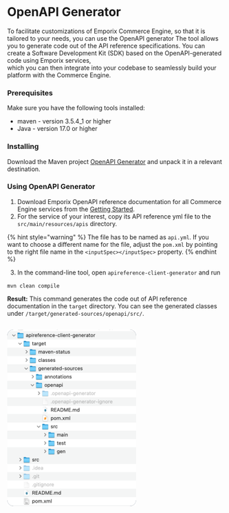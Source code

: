 # OpenAPI Generator

To facilitate customizations of Emporix Commerce Engine, so that it is tailored to your needs, you can use the OpenAPI generator
The tool allows you to generate code out of the API reference specifications.
You can create a Software Development Kit (SDK) based on the OpenAPI-generated code using Emporix services,\
which you can then integrate into your codebase to seamlessly build your platform with the Commerce Engine.

### Prerequisites

Make sure you have the following tools installed:

* maven - version 3.5.4\_1 or higher
* Java - version 17.0 or higher

### Installing

Download the Maven project [OpenAPI Generator](docs/openapi/apireference-client-generator.zip) and unpack it in a relevant destination.

### Using OpenAPI Generator

1. Download Emporix OpenAPI reference documentation for all Commerce Engine services from the [Getting Started](content/introduction/).
2. For the service of your interest, copy its API reference yml file to the `src/main/resources/apis` directory.

{% hint style="warning" %}
The file has to be named as `api.yml`.
If you want to choose a different name for the file, adjust the `pom.xml` by pointing to the right file name in the `<inputSpec></inputSpec>` property.
{% endhint %}

3. In the command-line tool, open `apireference-client-generator` and run

```
mvn clean compile
```

**Result:** This command generates the code out of API reference documentation in the `target` directory. You can see the generated classes under `/target/generated-sources/openapi/src/`.

##

![Generated classes](static/openapi/openapi_gen.png)
